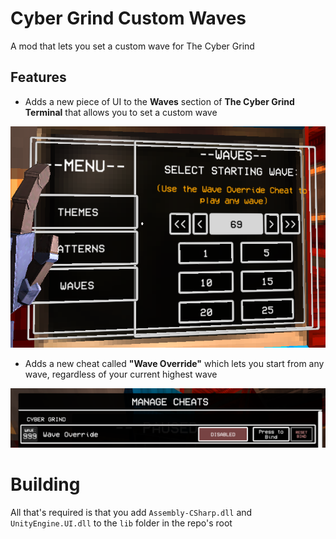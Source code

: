 # Cyber Grind Custom Waves
A mod that lets you set a custom wave for The Cyber Grind

## Features
- Adds a new piece of UI to the **Waves** section of **The Cyber Grind Terminal** that allows you to set a custom wave

![The new UI this mod adds](https://github.com/BobbyShmurner/CGCustomWaves/blob/master/img/UI.png?raw=true)

- Adds a new cheat called **"Wave Override"** which lets you start from any wave, regardless of your current highest wave

![The new cheat this mod adds](https://github.com/BobbyShmurner/CGCustomWaves/blob/master/img/Cheat.png?raw=true)

# Building

All that's required is that you add `Assembly-CSharp.dll` and `UnityEngine.UI.dll` to the `lib` folder in the repo's root